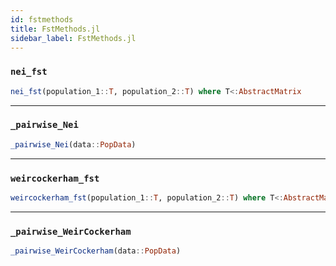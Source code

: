 ```yaml
---
id: fstmethods
title: FstMethods.jl
sidebar_label: FstMethods.jl
---
```


### `nei_fst`
```julia
nei_fst(population_1::T, population_2::T) where T<:AbstractMatrix
```

----

### `_pairwise_Nei`
```julia
_pairwise_Nei(data::PopData)
```

----

### `weircockerham_fst`
```julia
weircockerham_fst(population_1::T, population_2::T) where T<:AbstractMatrix
```
----

### `_pairwise_WeirCockerham`
```julia
_pairwise_WeirCockerham(data::PopData)
```